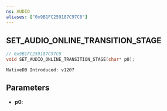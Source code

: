 ```yaml
---
ns: AUDIO
aliases: ["0x9B1FC259187C97C0"]
---
```

## SET_AUDIO_ONLINE_TRANSITION_STAGE

```c
// 0x9B1FC259187C97C0
void SET_AUDIO_ONLINE_TRANSITION_STAGE(char* p0);
```

```
NativeDB Introduced: v1207
```

## Parameters
* **p0**:
